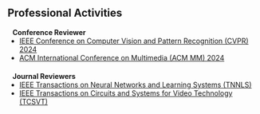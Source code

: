 ## Professional Activities

<h4 style="margin:0 10px 0;">Conference Reviewer</h4>

<ul style="margin:0 0 20px;">
  <li><a href="https://cvpr.thecvf.com/Conferences/2024"><autocolor>IEEE Conference on Computer Vision and Pattern Recognition (CVPR) 2024</autocolor></a></li>
  <li><a href="https://2024.acmmm.org/"><autocolor>ACM International Conference on Multimedia (ACM MM) 2024</autocolor></a></li>
</ul>
 
<h4 style="margin:0 10px 0;">Journal Reviewers</h4>

<ul style="margin:0 0 20px;">
  <li><a href="https://cis.ieee.org/publications/t-neural-networks-and-learning-systems"><autocolor>IEEE Transactions on Neural Networks and Learning Systems (TNNLS)</autocolor></a></li>
  <li><a href="https://ieee-cas.org/publication/tcsvt"><autocolor>IEEE Transactions on Circuits and Systems for Video Technology (TCSVT)</autocolor></a></li>
</ul>
